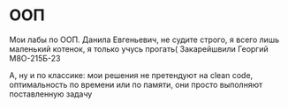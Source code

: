 # ООП
Мои лабы по ООП. Данила Евгеньевич, не судите строго, я всего лишь маленький котенок, я только учусь прогать(
Закарейшвили Георгий М8О-215Б-23

А, ну и по классике: мои решения не претендуют на clean code, оптимальность по времени или по памяти, они просто выполняют поставленную задачу

